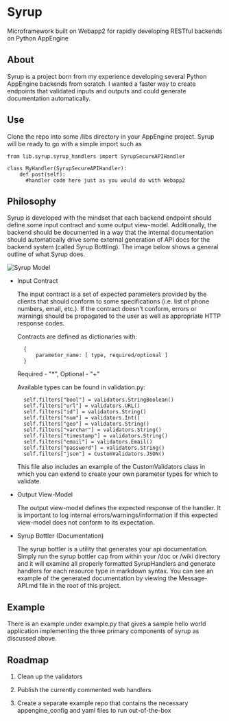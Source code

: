 # Syrup
Microframework built on Webapp2 for rapidly developing RESTful backends on Python AppEngine

## About
Syrup is a project born from my experience developing several Python AppEngine backends from scratch.  I wanted a faster way to create endpoints that validated inputs and outputs and could generate documentation automatically. 

## Use
Clone the repo into some /libs directory in your AppEngine project.  Syrup will be ready to go with a simple import such as

    from lib.syrup.syrup_handlers import SyrupSecureAPIHandler

    class MyHandler(SyrupSecureAPIHandler):
        def post(self):
          #handler code here just as you would do with Webapp2

## Philosophy
Syrup is developed with the mindset that each backend endpoint should define some input contract and some output view-model.  Additionally, the backend should be documented in a way that the internal documentation should automatically drive some external generation of API docs for the backend system (called Syrup Bottling).  The image below shows a general outline of what Syrup does.

![Syrup Model](http://www.nathanielwendt.com/content/images/2016/04/Screen-Shot-2016-04-15-at-5-09-32-PM.png)

* Input Contract

  The input contract is a set of expected parameters provided by the clients that should conform to some specifications (i.e. list of phone numbers, email, etc.).  If the contract doesn't conform, errors or warnings should be propagated to the user as well as appropriate HTTP response codes.
  
  Contracts are defined as dictionaries with:
  
        { 
            parameter_name: [ type, required/optional ] 
        }
  
  Required - "\*",  Optional - "\+"
  
  Available types can be found in validation.py:

        self.filters["bool"] = validators.StringBoolean()
        self.filters["url"] = validators.URL()
        self.filters["id"] = validators.String()
        self.filters["num"] = validators.Int()
        self.filters["geo"] = validators.String()
        self.filters["varchar"] = validators.String()
        self.filters["timestamp"] = validators.String()
        self.filters["email"] = validators.Email()
        self.filters["password"] = validators.String()
        self.filters["json"] = CustomValidators.JSON()
        
   This file also includes an example of the CustomValidators class in which you can extend to create your own parameter types for which to validate.
  
* Output View-Model

  The output view-model defines the expected response of the handler.  It is important to log internal errors/warnings/information if this expected view-model does not conform to its expectation.

* Syrup Bottler (Documentation)

  The syrup bottler is a utility that generates your api documentation.  Simply run the syrup bottler cap from within your /doc or /wiki directory and it will examine all properly formatted SyrupHandlers and generate handlers for each resource type in markdown syntax. You can see an example of the generated documentation by viewing the Message-API.md file in the root of this project.
 
## Example
There is an example under example.py that gives a sample hello world application implementing the three primary components of syrup as discussed above.

## Roadmap
1) Clean up the validators

2) Publish the currently commented web handlers

3) Create a separate example repo that contains the necessary appengine_config and yaml files to run out-of-the-box

  
